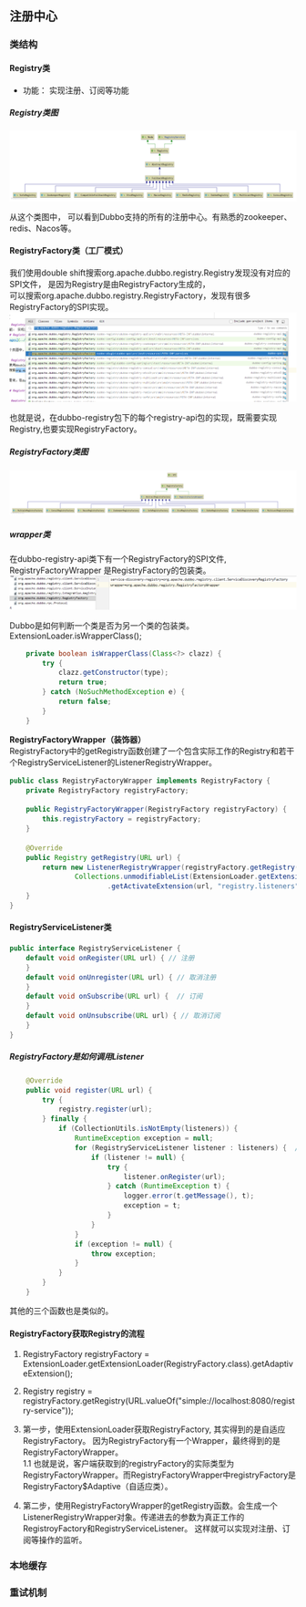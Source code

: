 ## 注册中心

### 类结构

#### Registry类
* 功能： 实现注册、订阅等功能
##### Registry类图
![images](../z-image/registry/Registry类图.png)

从这个类图中， 可以看到Dubbo支持的所有的注册中心。有熟悉的zookeeper、redis、Nacos等。

#### RegistryFactory类（工厂模式）
我们使用double shift搜索org.apache.dubbo.registry.Registry发现没有对应的SPI文件， 是因为Registry是由RegistryFactory生成的，  
可以搜索org.apache.dubbo.registry.RegistryFactory，发现有很多RegistryFactory的SPI实现。
![img.png](../z-image/registry/RegistryFactory%20SPI实现.png)

也就是说，在dubbo-registry包下的每个registry-api包的实现，既需要实现Registry,也要实现RegistryFactory。
##### RegistryFactory类图
![img.png](../z-image/registry/RegistryFactory实现类.png)
##### wrapper类
在dubbo-registry-api类下有一个RegistryFactory的SPI文件, RegistryFactoryWrapper 是RegistryFactory的包装类。
![img.png](../z-image/registry/RegistryFactoryWrapper%20SPI.png)

Dubbo是如何判断一个类是否为另一个类的包装类。
ExtensionLoader.isWrapperClass();
```java
    private boolean isWrapperClass(Class<?> clazz) {
        try {
            clazz.getConstructor(type);
            return true;
        } catch (NoSuchMethodException e) {
            return false;
        }
    }
```
**RegistryFactoryWrapper（装饰器）**  
RegistryFactory中的getRegistry函数创建了一个包含实际工作的Registry和若干个RegistryServiceListener的ListenerRegistryWrapper。
```java
public class RegistryFactoryWrapper implements RegistryFactory {
    private RegistryFactory registryFactory;

    public RegistryFactoryWrapper(RegistryFactory registryFactory) {
        this.registryFactory = registryFactory;
    }

    @Override
    public Registry getRegistry(URL url) {
        return new ListenerRegistryWrapper(registryFactory.getRegistry(url),
                Collections.unmodifiableList(ExtensionLoader.getExtensionLoader(RegistryServiceListener.class)
                        .getActivateExtension(url, "registry.listeners")));
    }
}

```

#### RegistryServiceListener类

```java
public interface RegistryServiceListener {
    default void onRegister(URL url) { // 注册
    }
    default void onUnregister(URL url) { // 取消注册
    }
    default void onSubscribe(URL url) {  // 订阅
    }
    default void onUnsubscribe(URL url) { // 取消订阅
    }
}
```
##### RegistryFactory是如何调用Listener
```java
    @Override
    public void register(URL url) {
        try {
            registry.register(url);
        } finally {
            if (CollectionUtils.isNotEmpty(listeners)) {
                RuntimeException exception = null;
                for (RegistryServiceListener listener : listeners) {  // 遍历所有的Listener
                    if (listener != null) {
                        try {
                            listener.onRegister(url);
                        } catch (RuntimeException t) {
                            logger.error(t.getMessage(), t);
                            exception = t;
                        }
                    }
                }
                if (exception != null) {
                    throw exception;
                }
            }
        }
    }
```
其他的三个函数也是类似的。

#### RegistryFactory获取Registry的流程
1. RegistryFactory registryFactory = ExtensionLoader.getExtensionLoader(RegistryFactory.class).getAdaptiveExtension();
2. Registry registry = registryFactory.getRegistry(URL.valueOf("simple://localhost:8080/registry-service"));


1. 第一步，使用ExtensionLoader获取RegistryFactory, 其实得到的是自适应RegistryFactory。 因为RegistryFactory有一个Wrapper，最终得到的是RegistryFactoryWrapper。  
1.1 也就是说，客户端获取到的registryFactory的实际类型为RegistryFactoryWrapper。而RegistryFactoryWrapper中registryFactory是RegistryFactory$Adaptive（自适应类）。
2. 第二步，使用RegistryFactoryWrapper的getRegistry函数。会生成一个ListenerRegistryWrapper对象。传递进去的参数为真正工作的RegistroyFactory和RegistryServiceListener。
这样就可以实现对注册、订阅等操作的监听。



### 本地缓存



### 重试机制